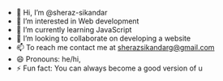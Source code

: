 - 👋 Hi, I’m @sheraz-sikandar
- 👀 I’m interested in Web development
- 🌱 I’m currently learning JavaScript
- 💞️ I’m looking to collaborate on developing a website
- 📫 To reach me contact me at sherazsikandarg@gmail.com
- 😄 Pronouns: he/hi,
- ⚡ Fun fact: You can always become a good version of u

<!---
sheraz-sikandar/sheraz-sikandar is a ✨ special ✨ repository because its `README.md` (this file) appears on your GitHub profile.
You can click the Preview link to take a look at your changes.
--->
